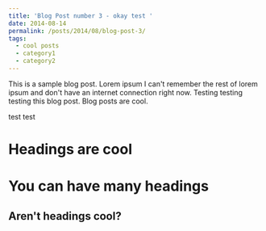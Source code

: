 ```yaml
---
title: 'Blog Post number 3 - okay test '
date: 2014-08-14
permalink: /posts/2014/08/blog-post-3/
tags:
  - cool posts
  - category1
  - category2
---
```


This is a sample blog post. Lorem ipsum I can't remember the rest of lorem ipsum and don't have an internet connection right now. Testing testing testing this blog post. Blog posts are cool. 

test test 

Headings are cool
======

You can have many headings
======

Aren't headings cool?
------